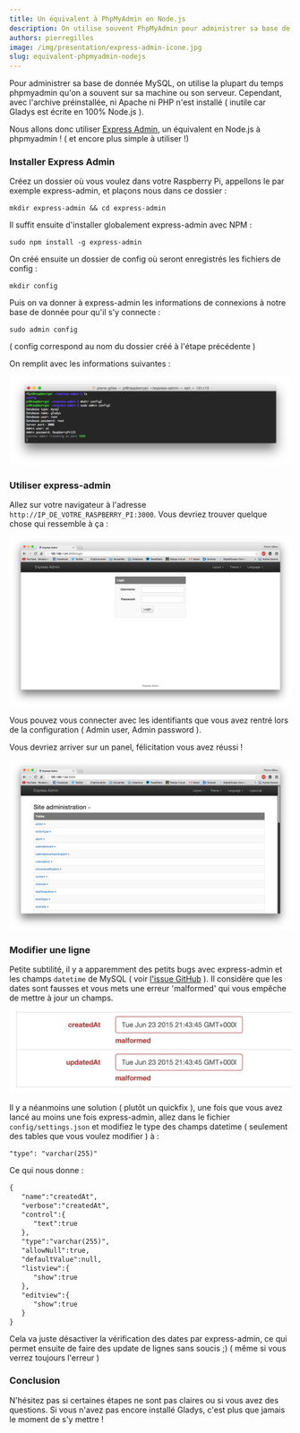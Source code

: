```yaml
---
title: Un équivalent à PhpMyAdmin en Node.js
description: On utilise souvent PhpMyAdmin pour administrer sa base de donnée MySQL, voici Express-admin, son équivalent Node.js !
authors: pierregilles
image: /img/presentation/express-admin-icone.jpg
slug: equivalent-phpmyadmin-nodejs
---
```


Pour administrer sa base de donnée MySQL, on utilise la plupart du temps phpmyadmin qu'on a souvent sur sa machine ou son serveur. Cependant, avec l'archive préinstallée, ni Apache ni PHP n'est installé ( inutile car Gladys est écrite en 100% Node.js ).

Nous allons donc utiliser [Express Admin](http://simov.github.io/express-admin/), un équivalent en Node.js à phpmyadmin ! ( et encore plus simple à utiliser !)

<!--truncate-->

### Installer Express Admin

Créez un dossier où vous voulez dans votre Raspberry Pi, appellons le par exemple express-admin, et plaçons nous dans ce dossier :

```
mkdir express-admin && cd express-admin
```

Il suffit ensuite d'installer globalement express-admin avec NPM :

```
sudo npm install -g express-admin
```

On créé ensuite un dossier de config où seront enregistrés les fichiers de config :

```
mkdir config
```

Puis on va donner à express-admin les informations de connexions à notre base de donnée pour qu'il s'y connecte :

```
sudo admin config
```

( config correspond au nom du dossier créé à l'étape précédente )

On remplit avec les informations suivantes :

![Configuration](../static/img/articles/fr/equivalent-phphmyadmin-nodejs/configuration.png)

### Utiliser express-admin

Allez sur votre navigateur à l'adresse `http://IP_DE_VOTRE_RASPBERRY_PI:3000`. Vous devriez trouver quelque chose qui ressemble à ça :

![Login page](../static/img/articles/fr/equivalent-phphmyadmin-nodejs/login.png)

Vous pouvez vous connecter avec les identifiants que vous avez rentré lors de la configuration ( Admin user, Admin password ).

Vous devriez arriver sur un panel, félicitation vous avez réussi !

![Panel](../static/img/articles/fr/equivalent-phphmyadmin-nodejs/panel.png)

### Modifier une ligne

Petite subtilité, il y a apparemment des petits bugs avec express-admin et les champs `datetime` de MySQL ( voir [l'issue GitHub](https://github.com/simov/express-admin/issues/50) ). Il considère que les dates sont fausses et vous mets une erreur 'malformed' qui vous empêche de mettre à jour un champs.

![Malformed](../static/img/articles/fr/equivalent-phphmyadmin-nodejs/malformed.png)

Il y a néanmoins une solution ( plutôt un quickfix ), une fois que vous avez lancé au moins une fois express-admin, allez dans le fichier `config/settings.json` et modifiez le type des champs datetime ( seulement des tables que vous voulez modifier ) à :

```
"type": "varchar(255)"
```

Ce qui nous donne :

```
{
   "name":"createdAt",
   "verbose":"createdAt",
   "control":{
      "text":true
   },
   "type":"varchar(255)",
   "allowNull":true,
   "defaultValue":null,
   "listview":{
      "show":true
   },
   "editview":{
      "show":true
   }
}
```

Cela va juste désactiver la vérification des dates par express-admin, ce qui permet ensuite de faire des update de lignes sans soucis ;) ( même si vous verrez toujours l'erreur )

### Conclusion

N'hésitez pas si certaines étapes ne sont pas claires ou si vous avez des questions. Si vous n'avez pas encore installé Gladys, c'est plus que jamais le moment de s'y mettre !

